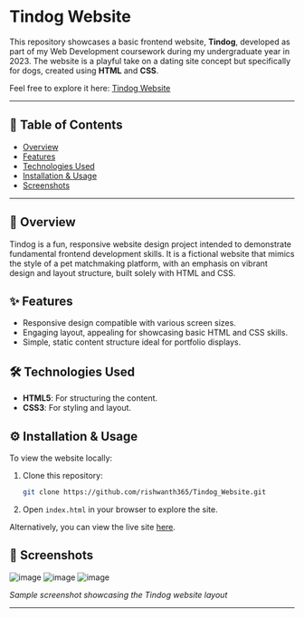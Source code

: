 # Tindog Website

This repository showcases a basic frontend website, **Tindog**, developed as part of my Web Development coursework during my undergraduate year in 2023. The website is a playful take on a dating site concept but specifically for dogs, created using **HTML** and **CSS**. 

Feel free to explore it here: [Tindog Website](https://rishwanth365.github.io/Tindog_Website/)

---

## 📑 Table of Contents
- [Overview](#overview)
- [Features](#features)
- [Technologies Used](#technologies-used)
- [Installation & Usage](#installation--usage)
- [Screenshots](#screenshots)

---

## 📖 Overview
Tindog is a fun, responsive website design project intended to demonstrate fundamental frontend development skills. It is a fictional website that mimics the style of a pet matchmaking platform, with an emphasis on vibrant design and layout structure, built solely with HTML and CSS.

## ✨ Features
- Responsive design compatible with various screen sizes.
- Engaging layout, appealing for showcasing basic HTML and CSS skills.
- Simple, static content structure ideal for portfolio displays.

## 🛠️ Technologies Used
- **HTML5**: For structuring the content.
- **CSS3**: For styling and layout.
  
## ⚙️ Installation & Usage
To view the website locally:
1. Clone this repository:
    ```bash
    git clone https://github.com/rishwanth365/Tindog_Website.git
    ```
2. Open `index.html` in your browser to explore the site.

Alternatively, you can view the live site [here](https://rishwanth365.github.io/Tindog_Website/).

## 📸 Screenshots
![image](https://github.com/user-attachments/assets/5a27bd9f-5bad-4017-8d84-5e375b7740f1)
![image](https://github.com/user-attachments/assets/134dc1de-78c5-4595-82b1-edc4d71d127a)
![image](https://github.com/user-attachments/assets/55f84714-e9bd-4315-bd75-a2511d387169)

*Sample screenshot showcasing the Tindog website layout*

---
